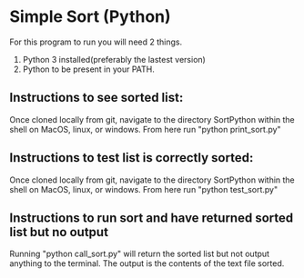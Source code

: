 # Simple Sort (Python)
For this program to run you will need 2 things.
1. Python 3 installed(preferably the lastest version)
2. Python to be present in your PATH. 

## Instructions to see sorted list:    
Once cloned locally from git, navigate to the directory SortPython within the shell on MacOS, linux, or windows. 
From here run "python print_sort.py" 

## Instructions to test list is correctly sorted:
Once cloned locally from git, navigate to the directory SortPython within the shell on MacOS, linux, or windows. 
From here run "python test_sort.py" 

## Instructions to run sort and have returned sorted list but no output
Running "python call_sort.py" will return the sorted list but not output anything to the terminal. 
The output is the contents of the text file sorted. 
